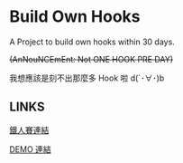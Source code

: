 # Build Own Hooks

A Project to build own hooks within 30 days.

~~(AnNouNCEmEnt: Not ONE HOOK PRE DAY)~~

我想應該是刻不出那麼多 Hook 啦 d(`･∀･)b

## LINKS

[鐵人賽連結](https://ithelp.ithome.com.tw/users/20151334/ironman/5223)

[DEMO 連結](https://build-own-hooks.vercel.app/hooks)
